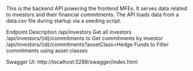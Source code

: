 This is the backend API powering the frontend MFEs. It serves data related to investors and their financial commitments.
The API loads data from a data.csv file during startup via a seeding script.

Endpoint	Description
/api/investors	Get all investors
/api/investors/{id}/commitments	to Get commitments by investor
/api/investors/{id}/commitments?assetClass=Hedge Funds	to Filter commitments using asset classes

Swagger UI: http://localhost:5288/swagger/index.html


